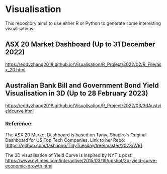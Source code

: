 # Visualisation
This repository aims to use either R or Python to generate some interesting visualisations.

## ASX 20 Market Dashboard (Up to 31 December 2022)

https://eddyzhang2018.github.io/Visualisation/R_Project/2022/02/R_File/asx_20.html

## Australian Bank Bill and Government Bond Yield Visualisation in 3D (Up to 28 February 2023)

https://eddyzhang2018.github.io/Visualisation/R_Project/2022/03/3dAustyieldcurve.html

### Reference:

The ASX 20 Market Dashboard is based on Tanya Shapiro's Original Dashboard for US Top Tech Companies.
Link to her Repo: [https://github.com/tashapiro/TidyTuesday/tree/master/2023/W6]

The 3D visualisation of Yield Curve is inspired by NYT's post:
https://www.nytimes.com/interactive/2015/03/19/upshot/3d-yield-curve-economic-growth.html
